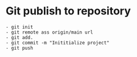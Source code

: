 # Git publish to repository
    - git init
    - git remote ass origin/main url
    - git add.
    - git commit -m "Inititialize project"
    - git push
